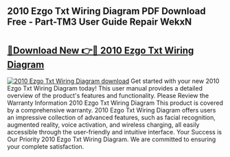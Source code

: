 ## 2010 Ezgo Txt Wiring Diagram PDF Download Free - Part-TM3 User Guide Repair WekxN

# <h2><a href="http://dfph9z.blite.top/?on=2010+Ezgo+Txt+Wiring+Diagram">🔗Download New 👉🔴 2010 Ezgo Txt Wiring Diagram</a></h2>

[![2010 Ezgo Txt Wiring Diagram download](https://i.imgur.com/lujVjoI.png)](http://dfph9z.blite.top/?on=2010+Ezgo+Txt+Wiring+Diagram)
Get started with your new 2010 Ezgo Txt Wiring Diagram today! This user manual provides a detailed overview of the product's features and functionality. Please Review the Warranty Information 2010 Ezgo Txt Wiring Diagram This product is covered by a comprehensive warranty. 2010 Ezgo Txt Wiring Diagram offers users an impressive collection of advanced features, such as facial recognition, augmented reality, voice activation, and wireless charging, all easily accessible through the user-friendly and intuitive interface. Your Success is Our Priority 2010 Ezgo Txt Wiring Diagram. We are committed to ensuring your complete satisfaction.
